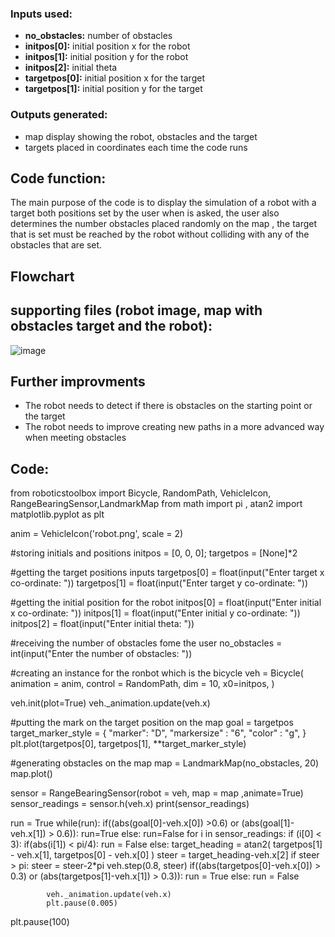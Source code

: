### Inputs used:
- **no_obstacles:** number of obstacles
- **initpos[0]:** initial position x for the robot
- **initpos[1]:** initial position y for the robot
- **initpos[2]:** initial theta 
- **targetpos[0]:** initial position x for the target
- **targetpos[1]:** initial position y for the target

### Outputs generated:
- map display showing the robot, obstacles and the target
- targets placed in coordinates each time the code runs


## Code function:
The main purpose of the code is to display the simulation of a robot with a target both positions set by the user when is asked, the user also determines the number obstacles placed randomly on the map , the target that is set must be reached by the robot without colliding with any of the obstacles that are set.


## Flowchart


## supporting files (robot image, map with obstacles target and the robot):
![image](https://user-images.githubusercontent.com/103934864/164878302-35250bac-3498-4e97-83ad-dea3481c71ed.png) 



## Further improvments
- The robot needs to detect if there is obstacles on the starting point or the target
- The robot needs to improve creating new paths in a more advanced way when meeting obstacles

## Code:

from roboticstoolbox import Bicycle, RandomPath, VehicleIcon, RangeBearingSensor,LandmarkMap
from math import pi , atan2
import matplotlib.pyplot as plt


anim = VehicleIcon('robot.png', scale = 2)

#storing initials and positions
initpos = [0, 0, 0];
targetpos = [None]*2

#getting the target positions inputs
targetpos[0] = float(input("Enter target x co-ordinate: "))
targetpos[1] = float(input("Enter target y co-ordinate: "))

#getting the initial position for the robot
initpos[0] = float(input("Enter initial x co-ordinate: "))
initpos[1] = float(input("Enter initial y co-ordinate: "))
initpos[2] = float(input("Enter initial theta: "))

#receiving the number of obstacles fome the user
no_obstacles = int(input("Enter the number of obstacles: "))

#creating an instance for the ronbot which is the bicycle 
veh = Bicycle(
animation = anim,
control = RandomPath,
dim = 10,
x0=initpos,
)

veh.init(plot=True)
veh._animation.update(veh.x)

#putting the mark on the target position on the map
goal = targetpos
target_marker_style = {
    "marker": "D",
    "markersize" : "6",
    "color" : "g",
}
plt.plot(targetpos[0], targetpos[1], **target_marker_style)

#generating obstacles on the map
map = LandmarkMap(no_obstacles, 20)
map.plot()

sensor = RangeBearingSensor(robot = veh, map = map ,animate=True)
sensor_readings = sensor.h(veh.x)
print(sensor_readings)

run = True
while(run):
    if((abs(goal[0]-veh.x[0]) >0.6) or (abs(goal[1]-veh.x[1]) > 0.6)):
        run=True
    else:
        run=False
    for i in sensor_readings:
        if (i[0] < 3):
            if(abs(i[1]) < pi/4):
                run = False
        else:
            target_heading = atan2(
                targetpos[1] - veh.x[1],
                targetpos[0] - veh.x[0]
            )
            steer = target_heading-veh.x[2]
            if steer > pi:
                steer = steer-2*pi
            veh.step(0.8, steer)
            if((abs(targetpos[0]-veh.x[0]) > 0.3) or (abs(targetpos[1]-veh.x[1]) > 0.3)):
                run = True
            else:
                run = False
            
            veh._animation.update(veh.x)
            plt.pause(0.005)

plt.pause(100)
